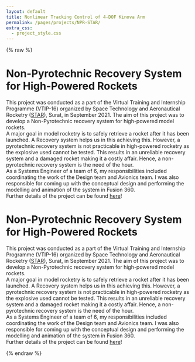 ```yaml
---
layout: default
title: Nonlinear Tracking Control of 4-DOF Kinova Arm
permalink: /pages/projects/NPR-STAR/
extra_css:
  - project_style.css
---
```

{% raw %}
<!-- paste the body from NPR-STAR.html here -->
<div class="content_desktop">
    <div class="projects">
        <h1>Non-Pyrotechnic Recovery System for High-Powered Rockets</h1>
        <p>
            This project was conducted as a part of the Virtual Training and Internship Programme (VTIP-16) organized by Space Technology and Aeronautical 
            Rocketry (<a href="https://starlabsurat.com/">STAR</a>), Surat, in September 2021. The aim of this project was to develop a Non-Pyrotechnic recovery system for high-powered
            model rockets.<br>
            A major goal in model rocketry is to safely retrieve a rocket after it has been launched. A Recovery system helps us in this achieving this. However, a pyrotechnic 
            recovery system is not practicable in high-powered rocketry as the explosive used cannot be tested. This results in an unreliable recovery system and a damaged rocket 
            making it a costly affair. Hence, a non-pyrotechnic recovery system is the need of the hour.<br>
            As a Systems Engineer of a team of 6, my responsibilities included coordinating the work of the Design team and Avionics team. I was also responsible for coming up with the 
            conceptual design and performing the modelling and animation of the system in Fusion 360.<br>
            Further details of the project can be found <a href="https://www.researchgate.net/publication/357555006_Internship_Report_on_HIGH-POWERED_ROCKET_USING_NON-PYRO_RECOVERY_SYSTEM_At_STAR_-Space_Technology_and_Aeronautical_Rocketry">here</a>!
        </p>
    </div>
    <!-- <div class="project-photo">
        <img src="assets/NPR-STAR.png">
    </div> -->
</div>
<!-- Page content for mobile-->
<div class="content_mobile">
    <div class="projects_mobile">
        <h1>Non-Pyrotechnic Recovery System for High-Powered Rockets</h1>
        <p>
            This project was conducted as a part of the Virtual Training and Internship Programme (VTIP-16) organized by Space Technology and Aeronautical 
            Rocketry (<a href="https://starlabsurat.com/">STAR</a>), Surat, in September 2021. The aim of this project was to develop a Non-Pyrotechnic recovery system for high-powered
            model rockets.<br>
            A major goal in model rocketry is to safely retrieve a rocket after it has been launched. A Recovery system helps us in this achieving this. However, a pyrotechnic 
            recovery system is not practicable in high-powered rocketry as the explosive used cannot be tested. This results in an unreliable recovery system and a damaged rocket 
            making it a costly affair. Hence, a non-pyrotechnic recovery system is the need of the hour.<br>
            As a Systems Engineer of a team of 6, my responsibilities included coordinating the work of the Design team and Avionics team. I was also responsible for coming up with the 
            conceptual design and performing the modelling and animation of the system in Fusion 360.<br>
            Further details of the project can be found <a href="https://www.researchgate.net/publication/357555006_Internship_Report_on_HIGH-POWERED_ROCKET_USING_NON-PYRO_RECOVERY_SYSTEM_At_STAR_-Space_Technology_and_Aeronautical_Rocketry">here</a>!
        </p>
    </div>
    <!-- <div class="project-photo">
        <img src="assets/NPR-STAR.png">
    </div> -->
</div>
{% endraw %}